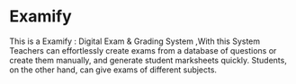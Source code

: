 # Examify
This is a  Examify : Digital Exam &amp; Grading System ,With this System Teachers can effortlessly create exams from a database of questions or create them manually, and generate student marksheets quickly. Students, on the other hand, can give exams of different subjects.
